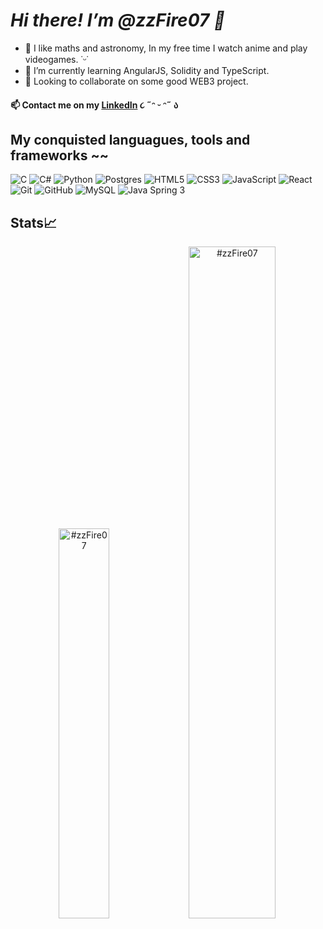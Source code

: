# *Hi there! I’m @zzFire07 👋*

- 👀 I like maths and astronomy, In my free time I watch anime and play videogames. ˙ᵕ˙
- 🌱 I’m currently learning AngularJS, Solidity and TypeScript.
- 💞️ Looking to collaborate on some good WEB3 project.

#### 📫 Contact me on my [LinkedIn](https://www.linkedin.com/in/giorgio-santi-dev/)  ૮ ˶ᵔ ᵕ ᵔ˶ ა




## My conquisted languagues, tools and frameworks ~~

![C](https://img.shields.io/badge/c-%2300599C.svg?style=for-the-badge&logo=c&logoColor=white)
![C#](https://img.shields.io/badge/c%23-%23239120.svg?style=for-the-badge&logo=c-sharp&logoColor=white)
![Python](https://img.shields.io/badge/python-3670A0?style=for-the-badge&logo=python&logoColor=ffdd54)
![Postgres](https://img.shields.io/badge/postgres-%23316192.svg?style=for-the-badge&logo=postgresql&logoColor=white)
![HTML5](https://img.shields.io/badge/html5-%23E34F26.svg?style=for-the-badge&logo=html5&logoColor=white)
![CSS3](https://img.shields.io/badge/css3-%231572B6.svg?style=for-the-badge&logo=css3&logoColor=white)
![JavaScript](https://img.shields.io/badge/javascript-%23323330.svg?style=for-the-badge&logo=javascript&logoColor=%23F7DF1E)
![React](https://img.shields.io/badge/react-%2320232a.svg?style=for-the-badge&logo=react&logoColor=%2361DAFB)
![Git](https://img.shields.io/badge/git-%23F05033.svg?style=for-the-badge&logo=git&logoColor=white)
![GitHub](https://img.shields.io/badge/github-%23121011.svg?style=for-the-badge&logo=github&logoColor=white)
![MySQL](https://img.shields.io/badge/mysql-github?logo=MySQL&style=for-the-badge&logoColor=white&labelColor=grey&color=grey)
![Java Spring 3](https://img.shields.io/badge/spring-github?style=for-the-badge&logo=spring&logoColor=white&labelColor=grey&color=grey)




## Stats📈
<p align="center">
<img width="40%" src="https://github-readme-stats.vercel.app/api/top-langs?username=zzFire07&show_icons=true&theme=dracula&title_color=FFFF00&text_color=FFFFFF&bg_color=560860&locale=en&layout=compact&hide_border=true" alt="#zzFire07" /> 
<img width="52.5%" src="https://github-readme-stats.vercel.app/api?username=zzFire07&show_icons=true&theme=dracula&title_color=FFFF00&text_color=FFFFFF&bg_color=560860&locale=en&hide_border=true" alt="#zzFire07" />

